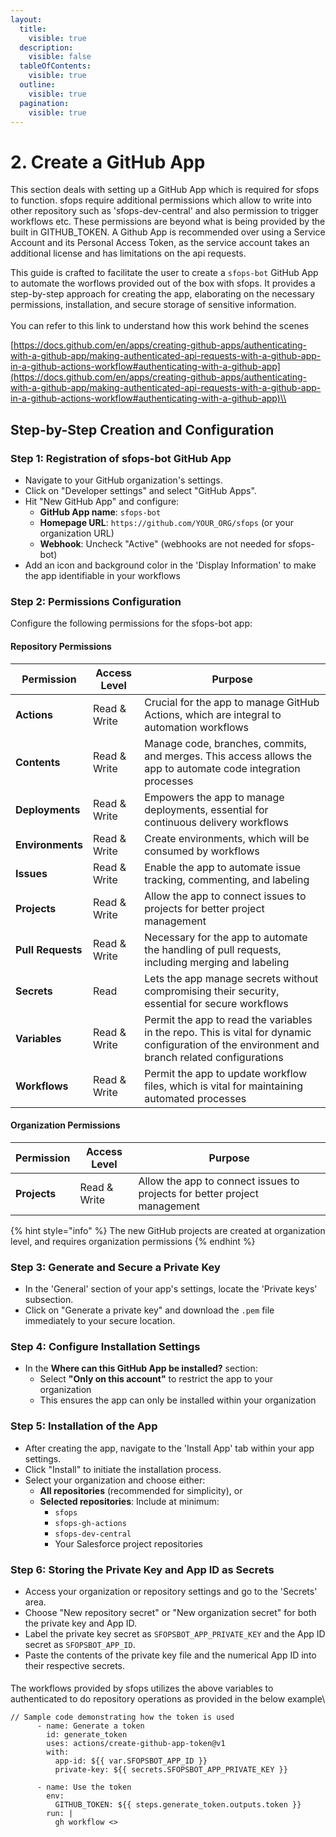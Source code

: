 ```yaml
---
layout:
  title:
    visible: true
  description:
    visible: false
  tableOfContents:
    visible: true
  outline:
    visible: true
  pagination:
    visible: true
---
```


# 2. Create a GitHub App

This section deals with setting up a GitHub App which is required for sfops to function. sfops require additional permissions which allow to write into other repository such as 'sfops-dev-central' and also permission to trigger workflows etc. These permissions are beyond what is being provided by the built in GITHUB\_TOKEN. A Github App is recommended over using a Service Account and its Personal Access Token, as the service account takes an additional license and has limitations on the api requests.

This guide is crafted to facilitate the user to create a `sfops-bot` GitHub App to automate the worflows provided out of the box with sfops. It provides a step-by-step approach for creating the app, elaborating on the necessary permissions, installation, and secure storage of sensitive information.\
\
You can refer to this link to understand how this work behind the scenes

[https://docs.github.com/en/apps/creating-github-apps/authenticating-with-a-github-app/making-authenticated-api-requests-with-a-github-app-in-a-github-actions-workflow#authenticating-with-a-github-app](https://docs.github.com/en/apps/creating-github-apps/authenticating-with-a-github-app/making-authenticated-api-requests-with-a-github-app-in-a-github-actions-workflow#authenticating-with-a-github-app)\\

## Step-by-Step Creation and Configuration

### **Step 1: Registration of sfops-bot GitHub App**

* Navigate to your GitHub organization's settings.
* Click on "Developer settings" and select "GitHub Apps".
* Hit "New GitHub App" and configure:
  - **GitHub App name**: `sfops-bot`
  - **Homepage URL**: `https://github.com/YOUR_ORG/sfops` (or your organization URL)
  - **Webhook**: Uncheck "Active" (webhooks are not needed for sfops-bot)
* Add an icon and background color in the 'Display Information' to make the app identifiable in your workflows

### **Step 2: Permissions Configuration**

Configure the following permissions for the sfops-bot app:

#### Repository Permissions
| Permission        | Access Level | Purpose                                                                                                                                        |
|-------------------|--------------|------------------------------------------------------------------------------------------------------------------------------------------------|
| **Actions**       | Read & Write | Crucial for the app to manage GitHub Actions, which are integral to automation workflows                                                       |
| **Contents**      | Read & Write | Manage code, branches, commits, and merges. This access allows the app to automate code integration processes                                  |
| **Deployments**   | Read & Write | Empowers the app to manage deployments, essential for continuous delivery workflows                                                            |
| **Environments**  | Read & Write | Create environments, which will be consumed by workflows                                                                                       |
| **Issues**        | Read & Write | Enable the app to automate issue tracking, commenting, and labeling                                                                            |
| **Projects**      | Read & Write | Allow the app to connect issues to projects for better project management                                                                      |
| **Pull Requests** | Read & Write | Necessary for the app to automate the handling of pull requests, including merging and labeling                                                |
| **Secrets**       | Read         | Lets the app manage secrets without compromising their security, essential for secure workflows                                                |
| **Variables**     | Read & Write | Permit the app to read the variables in the repo. This is vital for dynamic configuration of the environment and branch related configurations |
| **Workflows**     | Read & Write | Permit the app to update workflow files, which is vital for maintaining automated processes                                                    |

#### Organization Permissions
| Permission   | Access Level | Purpose                                                                   |
|--------------|--------------|---------------------------------------------------------------------------|
| **Projects** | Read & Write | Allow the app to connect issues to projects for better project management |

{% hint style="info" %}
The new GitHub projects are created at organization level, and requires organization permissions
{% endhint %}

### **Step 3: Generate and Secure a Private Key**

* In the 'General' section of your app's settings, locate the 'Private keys' subsection.
* Click on "Generate a private key" and download the `.pem` file immediately to your secure location.

### **Step 4: Configure Installation Settings**

* In the **Where can this GitHub App be installed?** section:
  - Select **"Only on this account"** to restrict the app to your organization
  - This ensures the app can only be installed within your organization

### **Step 5: Installation of the App**

* After creating the app, navigate to the 'Install App' tab within your app settings.
* Click "Install" to initiate the installation process.
* Select your organization and choose either:
  - **All repositories** (recommended for simplicity), or
  - **Selected repositories**: Include at minimum:
    - `sfops`
    - `sfops-gh-actions` 
    - `sfops-dev-central`
    - Your Salesforce project repositories

### **Step 6: Storing the Private Key and App ID as Secrets**

* Access your organization or repository settings and go to the 'Secrets' area.
* Choose "New repository secret" or "New organization secret" for both the private key and App ID.
* Label the private key secret as `SFOPSBOT_APP_PRIVATE_KEY` and the App ID secret as `SFOPSBOT_APP_ID`.
* Paste the contents of the private key file and the numerical App ID into their respective secrets.

####

The workflows provided by sfops utilizes the above variables to authenticated to do repository operations as provided in the below example\\

```
// Sample code demonstrating how the token is used
      - name: Generate a token
        id: generate_token
        uses: actions/create-github-app-token@v1
        with:
          app-id: ${{ var.SFOPSBOT_APP_ID }}
          private-key: ${{ secrets.SFOPSBOT_APP_PRIVATE_KEY }}

      - name: Use the token
        env:
          GITHUB_TOKEN: ${{ steps.generate_token.outputs.token }}
        run: |
          gh workflow <>
```
